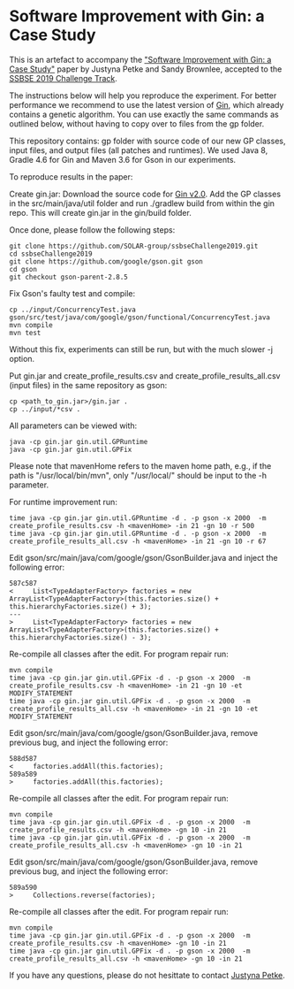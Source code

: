 # Software Improvement with Gin: a Case Study

This is an artefact to accompany the ["Software Improvement with Gin: a Case Study"](https://link.springer.com/chapter/10.1007%2F978-3-030-27455-9_14) paper by Justyna Petke and Sandy Brownlee, accepted to the [SSBSE 2019 Challenge Track](http://ssbse19.mines-albi.fr/tracks.html#challenge-track). 

The instructions below will help you reproduce the experiment. For better performance we recommend to use the latest version of [Gin](https://github.com/gintool/gin/), which already contains a genetic algorithm. You can use exactly the same commands as outlined below, without having to copy over to files from the gp folder.

This repository contains: gp folder with source code of our new GP classes, input files, and output files (all patches and runtimes). We used Java 8, Gradle 4.6 for Gin and Maven 3.6 for Gson in our experiments.

To reproduce results in the paper:

Create gin.jar: Download the source code for [Gin v2.0](https://github.com/gintool/gin/releases). Add the GP classes in the src/main/java/util folder and run ./gradlew build from within the gin repo. This will create gin.jar in the gin/build folder.

Once done, please follow the following steps:

```
git clone https://github.com/SOLAR-group/ssbseChallenge2019.git
cd ssbseChallenge2019
git clone https://github.com/google/gson.git gson
cd gson
git checkout gson-parent-2.8.5
```

Fix Gson's faulty test and compile:
```
cp ../input/ConcurrencyTest.java gson/src/test/java/com/google/gson/functional/ConcurrencyTest.java
mvn compile
mvn test
```
Without this fix, experiments can still be run, but with the much slower -j option.

Put gin.jar and create\_profile\_results.csv and create\_profile\_results\_all.csv (input files) in the same repository as gson:
```
cp <path_to_gin.jar>/gin.jar .
cp ../input/*csv .
```

All parameters can be viewed with:
```
java -cp gin.jar gin.util.GPRuntime
java -cp gin.jar gin.util.GPFix
```

Please note that mavenHome refers to the maven home path, e.g., if the path is "/usr/local/bin/mvn", only  "/usr/local/" should be input to the -h parameter. 

For runtime improvement run:
```
time java -cp gin.jar gin.util.GPRuntime -d . -p gson -x 2000  -m create_profile_results.csv -h <mavenHome> -in 21 -gn 10 -r 500 
time java -cp gin.jar gin.util.GPRuntime -d . -p gson -x 2000  -m create_profile_results_all.csv -h <mavenHome> -in 21 -gn 10 -r 67
```

Edit gson/src/main/java/com/google/gson/GsonBuilder.java and inject the following error: 
```
587c587
<     List<TypeAdapterFactory> factories = new ArrayList<TypeAdapterFactory>(this.factories.size() + this.hierarchyFactories.size() + 3); 
---
>     List<TypeAdapterFactory> factories = new ArrayList<TypeAdapterFactory>(this.factories.size() + this.hierarchyFactories.size() - 3); 
```

Re-compile all classes after the edit. For program repair run:

```
mvn compile
time java -cp gin.jar gin.util.GPFix -d . -p gson -x 2000  -m create_profile_results.csv -h <mavenHome> -in 21 -gn 10 -et MODIFY_STATEMENT
time java -cp gin.jar gin.util.GPFix -d . -p gson -x 2000  -m create_profile_results_all.csv -h <mavenHome> -in 21 -gn 10 -et MODIFY_STATEMENT
```

Edit gson/src/main/java/com/google/gson/GsonBuilder.java, remove previous bug, and inject the following error: 
```
588d587
<     factories.addAll(this.factories);
589a589
>     factories.addAll(this.factories);
```

Re-compile all classes after the edit. For program repair run:
```
mvn compile
time java -cp gin.jar gin.util.GPFix -d . -p gson -x 2000  -m create_profile_results.csv -h <mavenHome> -gn 10 -in 21
time java -cp gin.jar gin.util.GPFix -d . -p gson -x 2000  -m create_profile_results_all.csv -h <mavenHome> -gn 10 -in 21
```

Edit gson/src/main/java/com/google/gson/GsonBuilder.java, remove previous bug, and inject the following error: 
```
589a590
>     Collections.reverse(factories);
```

Re-compile all classes after the edit. For program repair run:
```
mvn compile
time java -cp gin.jar gin.util.GPFix -d . -p gson -x 2000  -m create_profile_results.csv -h <mavenHome> -gn 10 -in 21
time java -cp gin.jar gin.util.GPFix -d . -p gson -x 2000  -m create_profile_results_all.csv -h <mavenHome> -gn 10 -in 21
```

If you have any questions, please do not hesittate to contact [Justyna Petke](mailto:j.petke@ucl.ac.uk).
